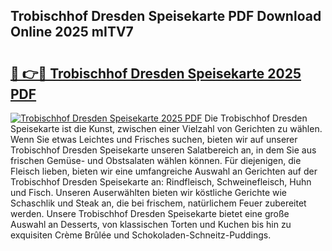 ## Trobischhof Dresden Speisekarte PDF Download Online 2025 mITV7

# <h2><a href="http://gcb99r.nevu.top/?p=Trobischhof+Dresden+Speisekarte">🔗 👉🔴 Trobischhof Dresden Speisekarte 2025 PDF</a></h2>

[![Trobischhof Dresden Speisekarte 2025 PDF](https://i.imgur.com/dBaPXMq.png)](http://gcb99r.nevu.top/?p=Trobischhof+Dresden+Speisekarte)
Die Trobischhof Dresden Speisekarte ist die Kunst, zwischen einer Vielzahl von Gerichten zu wählen. Wenn Sie etwas Leichtes und Frisches suchen, bieten wir auf unserer Trobischhof Dresden Speisekarte unseren Salatbereich an, in dem Sie aus frischen Gemüse- und Obstsalaten wählen können. Für diejenigen, die Fleisch lieben, bieten wir eine umfangreiche Auswahl an Gerichten auf der Trobischhof Dresden Speisekarte an: Rindfleisch, Schweinefleisch, Huhn und Fisch. Unseren Auserwählten bieten wir köstliche Gerichte wie Schaschlik und Steak an, die bei frischem, natürlichem Feuer zubereitet werden. Unsere Trobischhof Dresden Speisekarte bietet eine große Auswahl an Desserts, von klassischen Torten und Kuchen bis hin zu exquisiten Crème Brûlée und Schokoladen-Schneitz-Puddings.
